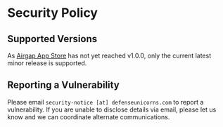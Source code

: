 # Security Policy

## Supported Versions

As [Airgap App Store](https://github.com/defenseunicorns/uds-appstore) has not yet reached v1.0.0, only the current latest minor release is supported.

## Reporting a Vulnerability

Please email `security-notice [at] defenseunicorns.com` to report a vulnerability. If you are unable to disclose details via email, please let us know and we can coordinate alternate communications.
